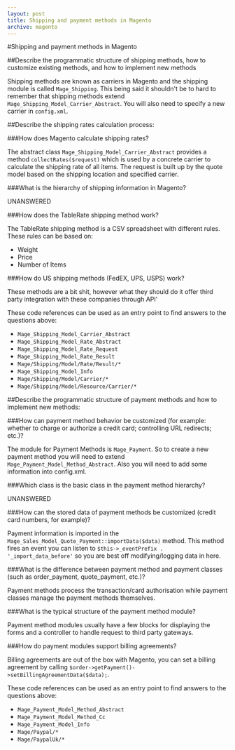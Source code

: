```yaml
---
layout: post
title: Shipping and payment methods in Magento
archive: magento
---
```

#Shipping and payment methods in Magento

##Describe the programmatic structure of shipping methods, how to customize existing methods, and how to implement new methods

Shipping methods are known as carriers in Magento and the shipping module is called `Mage_Shipping`. This being said it shouldn't be to hard to remember that shipping methods extend `Mage_Shipping_Model_Carrier_Abstract`. You will also need to specify a new carrier in `config.xml`.

##Describe the shipping rates calculation process:

###How does Magento calculate shipping rates?

The abstract class `Mage_Shipping_Model_Carrier_Abstract` provides a method `collectRates($request)` which is used by a concrete carrier to calculate the shipping rate of all items. The request is built up by the quote model based on the shipping location and specified carrier. 

###What is the hierarchy of shipping information in Magento?

UNANSWERED

###How does the TableRate shipping method work?

The TableRate shipping method is a CSV spreadsheet with different rules. These rules can be based on:

- Weight
- Price
- Number of Items

###How do US shipping methods (FedEX, UPS, USPS) work?

These methods are a bit shit, however what they should do it offer third party integration with these companies through API'

These code references can be used as an entry point to find answers to the questions above:

- `Mage_Shipping_Model_Carrier_Abstract`
- `Mage_Shipping_Model_Rate_Abstract`
- `Mage_Shipping_Model_Rate_Request`
- `Mage_Shipping_Model_Rate_Result`
- `Mage/Shipping/Model/Rate/Result/*`
- `Mage_Shipping_Model_Info`
- `Mage/Shipping/Model/Carrier/*`
- `Mage/Shipping/Model/Resource/Carrier/*`
 
##Describe the programmatic structure of payment methods and how to implement new methods:

###How can payment method behavior be customized (for example: whether to charge or authorize a credit card; controlling URL redirects; etc.)?

The module for Payment Methods is `Mage_Payment`. So to create a new payment method you will need to extend `Mage_Payment_Model_Method_Abstract`. Also you will need to add some information into config.xml.

###Which class is the basic class in the payment method hierarchy?

UNANSWERED

###How can the stored data of payment methods be customized (credit card numbers, for example)?

Payment information is imported in the `Mage_Sales_Model_Quote_Payment::importData($data)` method. This method fires an event you can listen to `$this->_eventPrefix . '_import_data_before'` so you are best off modifying/logging data in here.

###What is the difference between payment method and payment classes (such as order_payment, quote_payment, etc.)?

Payment methods process the transaction/card authorisation while payment classes manage the payment methods themselves. 

###What is the typical structure of the payment method module?

Payment method modules usually have a few blocks for displaying the forms and a controller to handle request to third party gateways. 

###How do payment modules support billing agreements? 

Billing agreements are out of the box with Magento, you can set a billing agreement by calling `$order->getPayment()->setBillingAgreementData($data);`.

These code references can be used as an entry point to find answers to the questions above:

- `Mage_Payment_Model_Method_Abstract`
- `Mage_Payment_Model_Method_Cc`
- `Mage_Payment_Model_Info`
- `Mage/Paypal/*`
- `Mage/PaypalUk/*`
